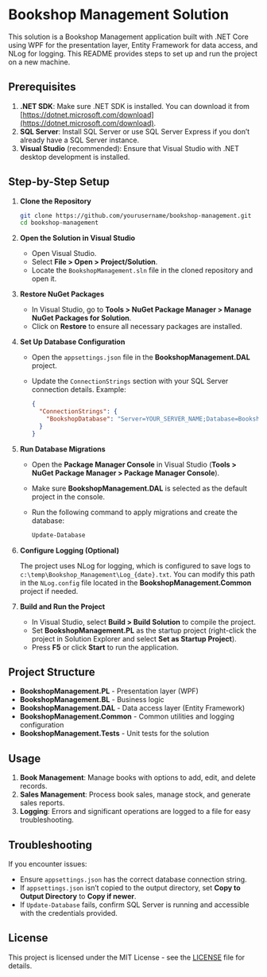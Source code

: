 # Bookshop Management Solution

This solution is a Bookshop Management application built with .NET Core using WPF for the presentation layer, Entity Framework for data access, and NLog for logging. This README provides steps to set up and run the project on a new machine.

## Prerequisites

1. **.NET SDK**: Make sure .NET SDK is installed. You can download it from [https://dotnet.microsoft.com/download](https://dotnet.microsoft.com/download).
2. **SQL Server**: Install SQL Server or use SQL Server Express if you don’t already have a SQL Server instance.
3. **Visual Studio** (recommended): Ensure that Visual Studio with .NET desktop development is installed.

## Step-by-Step Setup

1. **Clone the Repository**

   ```bash
   git clone https://github.com/yourusername/bookshop-management.git
   cd bookshop-management
   ```

2. **Open the Solution in Visual Studio**

   - Open Visual Studio.
   - Select **File > Open > Project/Solution**.
   - Locate the `BookshopManagement.sln` file in the cloned repository and open it.

3. **Restore NuGet Packages**

   - In Visual Studio, go to **Tools > NuGet Package Manager > Manage NuGet Packages for Solution**.
   - Click on **Restore** to ensure all necessary packages are installed.

4. **Set Up Database Configuration**

   - Open the `appsettings.json` file in the **BookshopManagement.DAL** project.
   - Update the `ConnectionStrings` section with your SQL Server connection details. Example:

     ```json
     {
       "ConnectionStrings": {
         "BookshopDatabase": "Server=YOUR_SERVER_NAME;Database=BookshopDatabase;User Id=YOUR_USERNAME;Password=YOUR_PASSWORD;"
       }
     }
     ```

5. **Run Database Migrations**

   - Open the **Package Manager Console** in Visual Studio (**Tools > NuGet Package Manager > Package Manager Console**).
   - Make sure **BookshopManagement.DAL** is selected as the default project in the console.
   - Run the following command to apply migrations and create the database:

     ```bash
     Update-Database
     ```

6. **Configure Logging (Optional)**

   The project uses NLog for logging, which is configured to save logs to `c:\temp\Bookshop_Management\Log_{date}.txt`. You can modify this path in the `NLog.config` file located in the **BookshopManagement.Common** project if needed.

7. **Build and Run the Project**

   - In Visual Studio, select **Build > Build Solution** to compile the project.
   - Set **BookshopManagement.PL** as the startup project (right-click the project in Solution Explorer and select **Set as Startup Project**).
   - Press **F5** or click **Start** to run the application.

## Project Structure

- **BookshopManagement.PL** - Presentation layer (WPF)
- **BookshopManagement.BL** - Business logic
- **BookshopManagement.DAL** - Data access layer (Entity Framework)
- **BookshopManagement.Common** - Common utilities and logging configuration
- **BookshopManagement.Tests** - Unit tests for the solution

## Usage

1. **Book Management**: Manage books with options to add, edit, and delete records.
2. **Sales Management**: Process book sales, manage stock, and generate sales reports.
3. **Logging**: Errors and significant operations are logged to a file for easy troubleshooting.

## Troubleshooting

If you encounter issues:

- Ensure `appsettings.json` has the correct database connection string.
- If `appsettings.json` isn’t copied to the output directory, set **Copy to Output Directory** to **Copy if newer**.
- If `Update-Database` fails, confirm SQL Server is running and accessible with the credentials provided.

## License

This project is licensed under the MIT License - see the [LICENSE](LICENSE) file for details.
